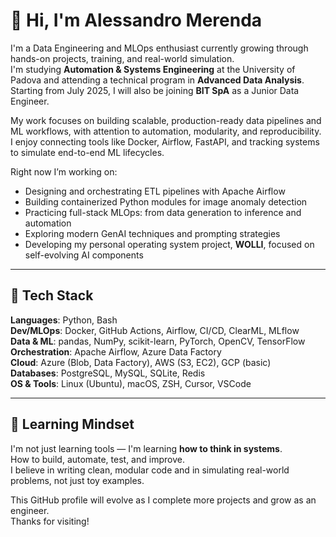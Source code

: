 # 👋 Hi, I'm Alessandro Merenda

I'm a Data Engineering and MLOps enthusiast currently growing through hands-on projects, training, and real-world simulation.  
I'm studying **Automation & Systems Engineering** at the University of Padova and attending a technical program in **Advanced Data Analysis**.  
Starting from July 2025, I will also be joining **BIT SpA** as a Junior Data Engineer.

My work focuses on building scalable, production-ready data pipelines and ML workflows, with attention to automation, modularity, and reproducibility. I enjoy connecting tools like Docker, Airflow, FastAPI, and tracking systems to simulate end-to-end ML lifecycles.

Right now I’m working on:

- Designing and orchestrating ETL pipelines with Apache Airflow
- Building containerized Python modules for image anomaly detection
- Practicing full-stack MLOps: from data generation to inference and automation
- Exploring modern GenAI techniques and prompting strategies
- Developing my personal operating system project, **WOLLI**, focused on self-evolving AI components

---

## 🧰 Tech Stack

**Languages**: Python, Bash  
**Dev/MLOps**: Docker, GitHub Actions, Airflow, CI/CD, ClearML, MLflow  
**Data & ML**: pandas, NumPy, scikit-learn, PyTorch, OpenCV, TensorFlow  
**Orchestration**: Apache Airflow, Azure Data Factory  
**Cloud**: Azure (Blob, Data Factory), AWS (S3, EC2), GCP (basic)  
**Databases**: PostgreSQL, MySQL, SQLite, Redis  
**OS & Tools**: Linux (Ubuntu), macOS, ZSH, Cursor, VSCode  

---

## 🌱 Learning Mindset

I'm not just learning tools — I'm learning **how to think in systems**.  
How to build, automate, test, and improve.  
I believe in writing clean, modular code and in simulating real-world problems, not just toy examples.

This GitHub profile will evolve as I complete more projects and grow as an engineer.  
Thanks for visiting!
